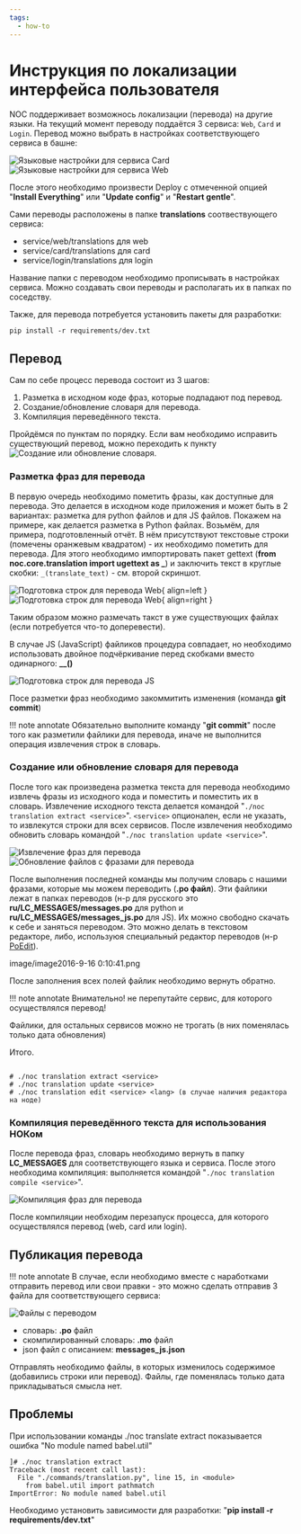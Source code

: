 ```yaml
---
tags:
  - how-to
---
```

# Инструкция по локализации интерфейса пользователя

NOC поддерживает возможнось локализации (перевода) на другие языки.
На текущий момент переводу поддаётся 3 сервиса: `Web`, `Card` и `Login`. 
Перевод можно выбрать в настройках соответствующего сервиса в башне:

![Языковые настройки для сервиса Card](image/tower_service_card_lang.png) ![Языковые настройки для сервиса Web](image/tower_service_web_lang.png)

После этого необходимо произвести Deploy с отмеченной опцией "**Install Everything**" или "**Update config**" и "**Restart gentle**".

Сами переводы расположены в папке **translations** соотвествующего сервиса:
* service/web/translations для web
* service/card/translations для card
* service/login/translations для login

Название папки с переводом необходимо прописывать в настройках сервиса.
Можно создавать свои переводы и располагать их в папках по соседству.

Также, для перевода потребуется установить пакеты для разработки:
```shell
pip install -r requirements/dev.txt
```

## Перевод

Сам по себе процесс перевода состоит из 3 шагов:

1. Разметка в исходном коде фраз, которые подпадают под перевод.
2. Создание/обновление словаря для перевода.
3. Компиляция переведённого текста.

Пройдёмся по пунктам по порядку. Если вам необходимо исправить
существующий перевод, можно переходить к пункту ![Создание или обновление словаря](#Создание_или_обновление_словаря_для_перевода).

### Разметка фраз для перевода

В первую очередь необходимо пометить фразы, как доступные для перевода. 
Это делается в исходном коде приложения и может быть в 2 вариантах: разметка для python файлов и для JS файлов. 
Покажем на примере, как делается разметка в Python файлах. Возьмём, для примера, подготовленный отчёт.
В нём присутствуют текстовые строки (помечены оранжевым квадратом) - их необходимо пометить для перевода.
Для этого необходимо импортировать пакет gettext (**from noc.core.translation import ugettext as _**) 
и заключить текст в круглые скобки: `_(translate_text)` -  см. второй скриншот.

![Подготовка строк для перевода Web](image/python_report_lang_prepare.png){ align=left }
![Подготовка строк для перевода Web](image/python_report_lang.png){ align=right }

Таким образом можно размечать такст в уже существующих файлах (если потребуется что-то доперевести).

В случае JS (JavaScript) файликов процедура совпадает,
но необходимо использовать двойное подчёркивание перед скобками вместо одинарного: **__()**

![Подготовка строк для перевода JS](image/javascript_report_lang_prepare.png)

Посе разметки фраз необходимо закоммитить изменения (команда **git commit**)

!!! note annotate
  Обязательно выполните команду "**git commit**" после того как разметили файлики для перевода, иначе не выполнится операция извлечения строк в словарь.

### Создание или обновление словаря для перевода

После того как произведена разметка текста для перевода необходимо извлечь фразы из исходного кода и поместить и поместить их в словарь.
Извлечение исходного  текста делается командой "`./noc translation extract <service>`".
`<service>` опционален, если не указать, то извлекутся строки для всех сервисов.
После извлечения необходимо обновить словарь командой "`./noc translation update <service>`".

![Извлечение фраз для перевода](image/extract_translation_phrases.png) ![Обновление файлов с фразами для перевода](image/update_translation_phrases.png)

После выполнения последней команды мы получим словарь с нашими фразами, которые мы можем переводить (**.po файл**).
Эти файлики лежат в папках переводов (н-р для русского это **ru/LC_MESSAGES/messages.po** 
для python и **ru/LC_MESSAGES/messages_js.po** для JS). 
Их можно свободно скачать к себе и заняться переводом.
Это можно делать в текстовом редакторе, либо, используюя специальный редактор переводов (н-р [PoEdit](https://poedit.net)).

image/image2016-9-16 0:10:41.png

После заполнения всех полей файлик необходимо вернуть обратно.

!!! note annotate
    Внимательно! не перепутайте сервис, для которого осуществлялся перевод!

Файлики, для остальных сервисов можно не трогать (в них поменялась только дата обновления)

Итого.
```shell

# ./noc translation extract <service>
# ./noc translation update <service>
# ./noc translation edit <service> <lang> (в случае наличия редактора на ноде)
```

### Компиляция переведённого текста для использования НОКом

После перевода фраз, словарь необходимо вернуть в папку **LC_MESSAGES** для соответствующего языка и сервиса.
После этого необходима компиляция: выполняется командой "`./noc translation compile <service>`".

![Компиляция фраз для перевода](image/compile_translation_phrases.png)

После компиляции необходим перезапуск процесса, для которого осуществлялся перевод (web, card или login).

## Публикация перевода

!!! note annotate
    В случае, если необходимо вместе с наработками отправить перевод или свои правки - это можно сделать отправив 3 файла для соответствующего сервиса:

![Файлы с переводом](image/translate_files.png)

* словарь: **.po** файл
* скомпилированный словарь: **.mo** файл
* json файл с описанием: **messages_js.json**

Отправлять необходимо файлы, в которых изменилось содержимое (добавились строки или перевод). Файлы, где поменялась только дата прикладываться смысла нет.


## Проблемы

При использовании команды ./noc translate extract показывается ошибка "No module named babel.util"

```shell
]# ./noc translation extract
Traceback (most recent call last):
  File "./commands/translation.py", line 15, in <module>
    from babel.util import pathmatch
ImportError: No module named babel.util
```

Необходимо установить зависимости для разработки: "**pip install -r requirements/dev.txt**"


 
